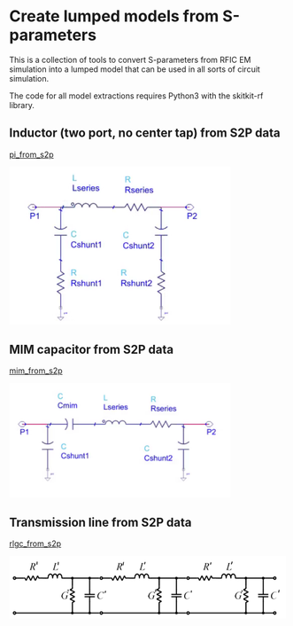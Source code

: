 # Create lumped models from S-parameters

This is a collection of tools to convert S-parameters from RFIC EM simulation 
into a lumped model that can be used in all sorts of circuit simulation. 

The code for all model extractions requires Python3 with the skitkit-rf library.

## Inductor (two port, no center tap) from S2P data
[pi_from_s2p](./pi_from_s2p)

[<img src="./doc/inductor_model.png" width="400" />](./doc/inductor_model.png)

## MIM capacitor from S2P data
[mim_from_s2p](./mim_from_s2p)

[<img src="./doc/mim_model.png" width="400" />](./doc/mim_model.png)

## Transmission line from S2P data
[rlgc_from_s2p](./rlgc_from_s2p)

[<img src="./doc/rlgc_segments.png" width="500" />](./doc/rlgc_segments.png)


